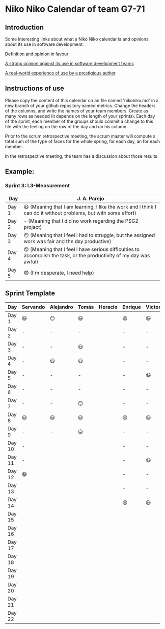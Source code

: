 # Niko Niko Calendar of team G7-71
## Introduction
Some interesting links about what a Niko Niko calendar is and opinions about its use in software development:

[Definition and opinion in favour](https://blog.teammood.com/2018/07/24/evaluating-your-teams-health-with-the-niko-niko-calendar.html?utm_source=google&utm_medium=cpc&utm_campaign=blog-niko-niko&utm_content=niko-niko&utm_term=niko%20niko%20calendar&gclid=Cj0KCQjwsYb0BRCOARIsAHbLPhGYfc7zpSwEDx8KE3VjlsTyy1M1F8O8lxyOPWQTpjf71RjXeD5rgWsaAmEhEALw_wcB)

[A strong opinion against its use in software development teams](https://www.tinypulse.com/blog/sk-niko-niko-calendar-workplace-morale)

[A real-world experience of use by a prestigious author](https://www.javiergarzas.com/2015/05/calendarios-niko-niko.html)
## Instructions of use
Please copy the content of this calendar on an file named 'nikoniko.md' in a new branch of your github repository named metrics.
Change the headers of the columns, and write the names of your team members.
Create as many rows as needed (it depends on the length of your sprints).
Each day of the sprint, each member of the groups should commit a change to this file with the feeling on the row of the day and on his column. 

Prior to the scrum retrospective meeting, the scrum master will compute a total sum of the type of faces for the whole spring, for each day, an for each member.

In the retrospective meeting, the team has a discussion about those results.

## Example:

### Sprint 3: L3-Measurement 

| Day           | J. A. Parejo  |
| ------------- | ------------- |
| Day 1         |    :smiley: (Meaning that I am learning, I like the work and I think I can do it without problems, but with some effort) |
| Day 2         |    - (Meaning that I did no work regarding the PSG2 project)           |
| Day 3         |    :neutral_face:  (Meaning that I feel I had to struggle, but the assigned work was fair and the day productive)          |:fearful:
| Day 4         |    :worried: (Meaning that I feel I have serious difficulties to accomplish the task, or the productivity of my day was awful)           |
| Day 5         |    :fearful:   (I´m desperate, I need help)        |


## Sprint Template

| Day           | Servando    | Alejandro  | Tomás     | Horacio     | Enrique     | Victor     |
| ------------- | ------------- | -------------  | -------------  | -------------  | -------------  | -------------  |
| Day 1         |   :smiley:     |        😐        |      😃          |                |      😃          |         😃       |
| Day 2         |    -           |       -         |     -           |                |       -         |       -        |
| Day 3         |      -         |        -        |     😃          |               |         -       |       -         |
| Day 4         |      -         |       😃        |     😃          |                |         -       |       -         |
| Day 5         |      -         |       -         |       -         |                |           -     |           😃     |
| Day 6         |      -         |       -         |       -        |                |           -     |          -      |
| Day 7         |      -         |      -         |        😐        |                |           -     |         -       |
| Day 8         |     :smiley:   |        😃        |         😃       |                |      😃          |       😃         |
| Day 9         |     -          |        -        |       😐         |                |        -        |        -        |
| Day 10        |     -         |                |                |                |           -     |        -        |
| Day 11        |     -         |               |                |               |             -   |         😃       |
| Day 12        |     :smiley:  |                |                |                |          -      |        -        |
| Day 13        |               |                |                |                |         -       |        -        |
| Day 14        |               |               |                |                |        😃        |         😃       |
| Day 15        |               |               |                |                |                |                |
| Day 16        |               |               |                |                |                |                |
| Day 17        |               |               |                |                |                |                |
| Day 18        |               |               |                |                |                |                |
| Day 19        |               |               |                |                |                |                |
| Day 20        |               |               |                |                |                |                |
| Day 21        |               |               |                |                |                |                |
| Day 22        |               |               |                |                |                |                |
